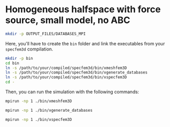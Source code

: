 # Homogeneous halfspace with force source, small model, no ABC

```bash
mkdir -p OUTPUT_FILES/DATABASES_MPI
```

Here, you'll have to create the `bin` folder and link the executables from your `specfem3d` compilation.

```bash
mkdir -p bin
cd bin
ln -s /path/to/your/compiled/specfem3d/bin/xmeshfem3D
ln -s /path/to/your/compiled/specfem3d/bin/xgenerate_databases
ln -s /path/to/your/compiled/specfem3d/bin/xspecfem3D
cd -
```

Then, you can run the simulation with the following commands:

```bash
mpirun -np 1 ./bin/xmeshfem3D
```

```bash
mpirun -np 1 ./bin/xgenerate_databases
```

```bash
mpirun -np 1 ./bin/xspecfem3D
```
